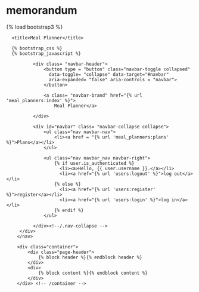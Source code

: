 # memorandum
{% load bootstrap3 %}

<!DOCTYPE heml>
<html lang='en'>

  <head>
	  <meta charset="utf-8">
	  <meta http-equiv="X-UA-Compatible" content="IE=edge">
	  <meta name="viewport" content="width=device-width,initial-scale=1">
	  
	  <title>Meal Planner</title>
	  
	  {% bootstrap_css %}
	  {% bootstrap_javascript %}
  
  </head>
  
  <body>
	  <!-- Static navbar -->
	  <nav class="navbar navbar-default navbar-static-top">
		  <div class="container">
			  
			  <div class= "navbar-header">
				  <button type = "button" class="navbar-toggle collapsed"
				    data-toggle= "collapse" data-target="#navbar"
				    aria-expanded= "false" aria-controls = "navbar">
				  </button>
				  
				  <a class= "navbar-brand" href="{% url 'meal_planners:index' %}">
					  Meal Planner</a>
					  
			  </div>
			  
			  <div id="navbar" class= "navbar-collapse collapse">
				  <ul class="nav navbar-nav">
					  <li><a href = "{% url 'meal_planners:plans' %}">Plans</a></li>
				  </ul>
				  
				  <ul class="nav navbar_nav navbar-right">
					  {% if user.is_authenticated %}
					    <li><a>Hello, {{ user.username }}.</a></li>	 
					    <li><a href="{% url 'users:logout' %}">log out</a></li>
					  {% else %}
					    <li><a href="{% url 'users:register' %}">register</a></li>
					    <li><a href="{% url 'users:login' %}">log in</a></li>
					  {% endif %}  
				  </ul>	  
				  
		      </div><!--/.nav-collapse -->	
		 </div>	  
		</nav>  
		
		<div class="container">
			<div class="page-header">
				{% block header %}{% endblock header %}
			</div>
			<div>
			    {% block content %}{% endblock content %}
			</div>
	    </div> <!-- /container -->		    	  
  </body>
  
</html>  
	  
